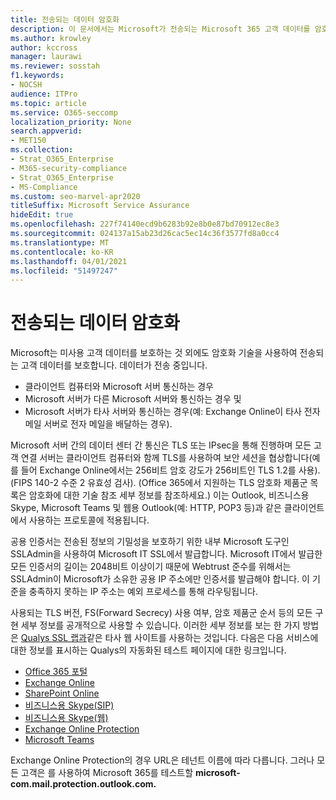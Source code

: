 ```yaml
---
title: 전송되는 데이터 암호화
description: 이 문서에서는 Microsoft가 전송되는 Microsoft 365 고객 데이터를 암호화하는 방법에 대한 간략한 설명을 제공합니다.
ms.author: krowley
author: kccross
manager: laurawi
ms.reviewer: sosstah
f1.keywords:
- NOCSH
audience: ITPro
ms.topic: article
ms.service: O365-seccomp
localization_priority: None
search.appverid:
- MET150
ms.collection:
- Strat_O365_Enterprise
- M365-security-compliance
- Strat_O365_Enterprise
- MS-Compliance
ms.custom: seo-marvel-apr2020
titleSuffix: Microsoft Service Assurance
hideEdit: true
ms.openlocfilehash: 227f74140ecd9b6283b92e8b0e87bd70912ec8e3
ms.sourcegitcommit: 024137a15ab23d26cac5ec14c36f3577fd8a0cc4
ms.translationtype: MT
ms.contentlocale: ko-KR
ms.lasthandoff: 04/01/2021
ms.locfileid: "51497247"
---
```

# <a name="encryption-for-data-in-transit"></a>전송되는 데이터 암호화

Microsoft는 미사용 고객 데이터를 보호하는 것 외에도 암호화 기술을 사용하여 전송되는 고객 데이터를 보호합니다. 데이터가 전송 중입니다.

- 클라이언트 컴퓨터와 Microsoft 서버 통신하는 경우
- Microsoft 서버가 다른 Microsoft 서버와 통신하는 경우 및
- Microsoft 서버가 타사 서버와 통신하는 경우(예: Exchange Online이 타사 전자 메일 서버로 전자 메일을 배달하는 경우).

Microsoft 서버 간의 데이터 센터 간 통신은 TLS 또는 IPsec을 통해 진행하며 모든 고객 연결 서버는 클라이언트 컴퓨터와 함께 TLS를 사용하여 보안 세션을 협상합니다(예를 들어 Exchange Online에서는 256비트 암호 강도가 256비트인 TLS 1.2를 사용).(FIPS 140-2 수준 2 유효성 검사). (Office [](/microsoft-365/compliance/technical-reference-details-about-encryption) 365에서 지원하는 TLS 암호화 제품군 목록은 암호화에 대한 기술 참조 세부 정보를 참조하세요.) 이는 Outlook, 비즈니스용 Skype, Microsoft Teams 및 웹용 Outlook(예: HTTP, POP3 등)과 같은 클라이언트에서 사용하는 프로토콜에 적용됩니다.

공용 인증서는 전송된 정보의 기밀성을 보호하기 위한 내부 Microsoft 도구인 SSLAdmin을 사용하여 Microsoft IT SSL에서 발급합니다. Microsoft IT에서 발급한 모든 인증서의 길이는 2048비트 이상이기 때문에 Webtrust 준수를 위해서는 SSLAdmin이 Microsoft가 소유한 공용 IP 주소에만 인증서를 발급해야 합니다. 이 기준을 충족하지 못하는 IP 주소는 예외 프로세스를 통해 라우팅됩니다.

사용되는 TLS 버전, FS(Forward Secrecy) 사용 여부, 암호 제품군 순서 등의 모든 구현 세부 정보를 공개적으로 사용할 수 있습니다. 이러한 세부 정보를 보는 한 가지 방법은 [Qualys SSL 랩과](https://www.ssllabs.com)같은 타사 웹 사이트를 사용하는 것입니다. 다음은 다음 서비스에 대한 정보를 표시하는 Qualys의 자동화된 테스트 페이지에 대한 링크입니다.

- [Office 365 포털](https://www.ssllabs.com/ssltest/analyze.html?d=portal.office.com&hideResults=on)
- [Exchange Online](https://www.ssllabs.com/ssltest/analyze.html?d=outlook.office365.com&hideResults=on)
- [SharePoint Online](https://www.ssllabs.com/ssltest/analyze.html?d=microsoft-my.sharepoint.com&hideResults=on)
- [비즈니스용 Skype(SIP)](https://www.ssllabs.com/ssltest/analyze.html?d=sipdir.online.lync.com)
- [비즈니스용 Skype(웹)](https://www.ssllabs.com/ssltest/analyze.html?d=webdir.online.lync.com&hideResults=on)
- [Exchange Online Protection](https://ssl-tools.net/mailservers/microsoft-com.mail.protection.outlook.com)
- [Microsoft Teams](https://www.ssllabs.com/ssltest/analyze.html?d=teams.microsoft.com&latest)

Exchange Online Protection의 경우 URL은 테넌트 이름에 따라 다릅니다. 그러나 모든 고객은 를 사용하여 Microsoft 365를 테스트할 **microsoft-com.mail.protection.outlook.com.**
